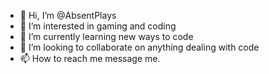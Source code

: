 - 👋 Hi, I’m @AbsentPlays
- 👀 I’m interested in gaming and coding
- 🌱 I’m currently learning new ways to code
- 💞️ I’m looking to collaborate on anything dealing with code
- 📫 How to reach me message me.

<!---
AbsentPlays/AbsentPlays is a ✨ special ✨ repository because its `README.md` (this file) appears on your GitHub profile.
You can click the Preview link to take a look at your changes.
--->
